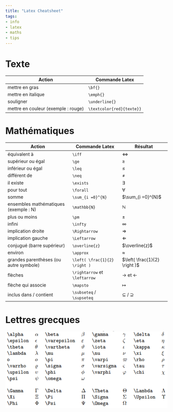 ```yaml
---
title: "Latex Cheatsheet"
tags:
- info
- latex
- maths
- tips
---
```


# Texte

| Action                    | Commande Latex            |
| ------------------------- | ------------------------- |
| mettre en gras            | `\bf{}`                   |
| mettre en italique        | `\emph{}`                 |
| souligner                 | `\underline{}`            |
| mettre en couleur (exemple : rouge) | `\textcolor{red}{texte}}` |

# Mathématiques

| Action                                 | Commande Latex                | Résultat                      |
| -------------------------------------- | ----------------------------- | ----------------------------- |
| équivalent à                           | `\iff`                        | $\iff$                        |
| supérieur ou égal                      | `\ge`                         | $\ge$                         |
| inférieur ou égal                      | `\leq`                        | $\leq$                        |
| différent de                           | `\neq`                        | $\neq$                        |
| il existe                              | `\exists`                     | $\exists$                     |
| pour tout                              | `\forall`                     | $\forall$                     |
| somme                                  | `\sum_{i =0}^{N}`             | $\sum_{i =0}^{N}$             |
| ensembles mathématiques (exemple : N)  | `\mathbb{N}`                  | $\mathbb{N}$                  |
| plus ou moins                          | `\pm`                         | $\pm$                         |
| infini                                 | `\infty`                      | $\infty$                      |
| implication droite                     | `\Rightarrow`                 | $\Rightarrow$                 |
| implication gauche                     | `\Leftarrow`                  | $\Leftarrow$                  |
| conjugué (barre supérieur)             | `\overline{z}`                | $\overline{z}$                |
| environ                                | `\approx`                     | $\approx$                     |
| grandes parenthèses (ou autre symbole) | `\left( \frac{1}{2} \right )` | $\left( \frac{1}{2} \right )$ |
| flèches                                | `\rightarrow` et `\leftarrow` | $\rightarrow$ et $\leftarrow$ |
| flèche qui associe                     | `\mapsto`                     | $\mapsto$                     |
| inclus dans / contient                 | `\subseteq` / `\supseteq`                   | $\subseteq$ / $\supseteq$                   |


# Lettres grecques

![](../images/Pasted%20image%2020221123112416.png)